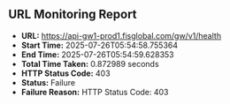 ## URL Monitoring Report

- **URL:** https://api-gw1-prod1.fisglobal.com/gw/v1/health
- **Start Time:** 2025-07-26T05:54:58.755364
- **End Time:** 2025-07-26T05:54:59.628353
- **Total Time Taken:** 0.872989 seconds
- **HTTP Status Code:** 403
- **Status:** Failure
- **Failure Reason:** HTTP Status Code: 403
